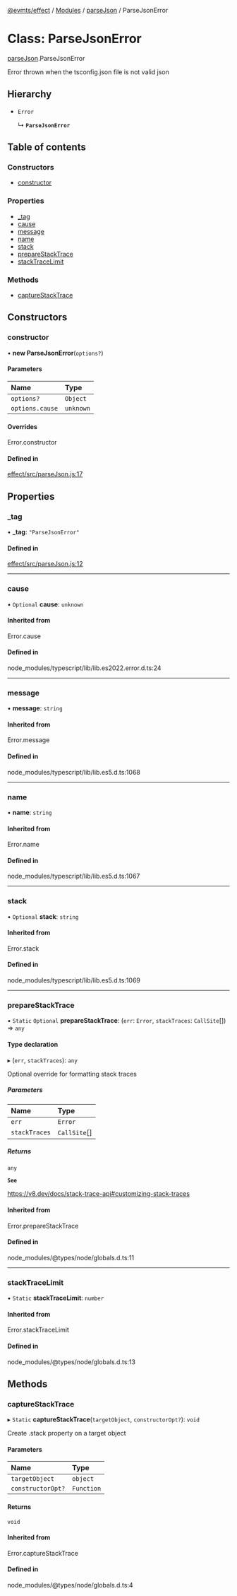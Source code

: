 [@evmts/effect](../README.md) / [Modules](../modules.md) / [parseJson](../modules/parseJson.md) / ParseJsonError

# Class: ParseJsonError

[parseJson](../modules/parseJson.md).ParseJsonError

Error thrown when the tsconfig.json file is not valid json

## Hierarchy

- `Error`

  ↳ **`ParseJsonError`**

## Table of contents

### Constructors

- [constructor](parseJson.ParseJsonError.md#constructor)

### Properties

- [\_tag](parseJson.ParseJsonError.md#_tag)
- [cause](parseJson.ParseJsonError.md#cause)
- [message](parseJson.ParseJsonError.md#message)
- [name](parseJson.ParseJsonError.md#name)
- [stack](parseJson.ParseJsonError.md#stack)
- [prepareStackTrace](parseJson.ParseJsonError.md#preparestacktrace)
- [stackTraceLimit](parseJson.ParseJsonError.md#stacktracelimit)

### Methods

- [captureStackTrace](parseJson.ParseJsonError.md#capturestacktrace)

## Constructors

### constructor

• **new ParseJsonError**(`options?`)

#### Parameters

| Name | Type |
| :------ | :------ |
| `options?` | `Object` |
| `options.cause` | `unknown` |

#### Overrides

Error.constructor

#### Defined in

[effect/src/parseJson.js:17](https://github.com/evmts/evmts-monorepo/blob/main/effect/src/parseJson.js#L17)

## Properties

### \_tag

• **\_tag**: ``"ParseJsonError"``

#### Defined in

[effect/src/parseJson.js:12](https://github.com/evmts/evmts-monorepo/blob/main/effect/src/parseJson.js#L12)

___

### cause

• `Optional` **cause**: `unknown`

#### Inherited from

Error.cause

#### Defined in

node_modules/typescript/lib/lib.es2022.error.d.ts:24

___

### message

• **message**: `string`

#### Inherited from

Error.message

#### Defined in

node_modules/typescript/lib/lib.es5.d.ts:1068

___

### name

• **name**: `string`

#### Inherited from

Error.name

#### Defined in

node_modules/typescript/lib/lib.es5.d.ts:1067

___

### stack

• `Optional` **stack**: `string`

#### Inherited from

Error.stack

#### Defined in

node_modules/typescript/lib/lib.es5.d.ts:1069

___

### prepareStackTrace

▪ `Static` `Optional` **prepareStackTrace**: (`err`: `Error`, `stackTraces`: `CallSite`[]) => `any`

#### Type declaration

▸ (`err`, `stackTraces`): `any`

Optional override for formatting stack traces

##### Parameters

| Name | Type |
| :------ | :------ |
| `err` | `Error` |
| `stackTraces` | `CallSite`[] |

##### Returns

`any`

**`See`**

https://v8.dev/docs/stack-trace-api#customizing-stack-traces

#### Inherited from

Error.prepareStackTrace

#### Defined in

node_modules/@types/node/globals.d.ts:11

___

### stackTraceLimit

▪ `Static` **stackTraceLimit**: `number`

#### Inherited from

Error.stackTraceLimit

#### Defined in

node_modules/@types/node/globals.d.ts:13

## Methods

### captureStackTrace

▸ `Static` **captureStackTrace**(`targetObject`, `constructorOpt?`): `void`

Create .stack property on a target object

#### Parameters

| Name | Type |
| :------ | :------ |
| `targetObject` | `object` |
| `constructorOpt?` | `Function` |

#### Returns

`void`

#### Inherited from

Error.captureStackTrace

#### Defined in

node_modules/@types/node/globals.d.ts:4
